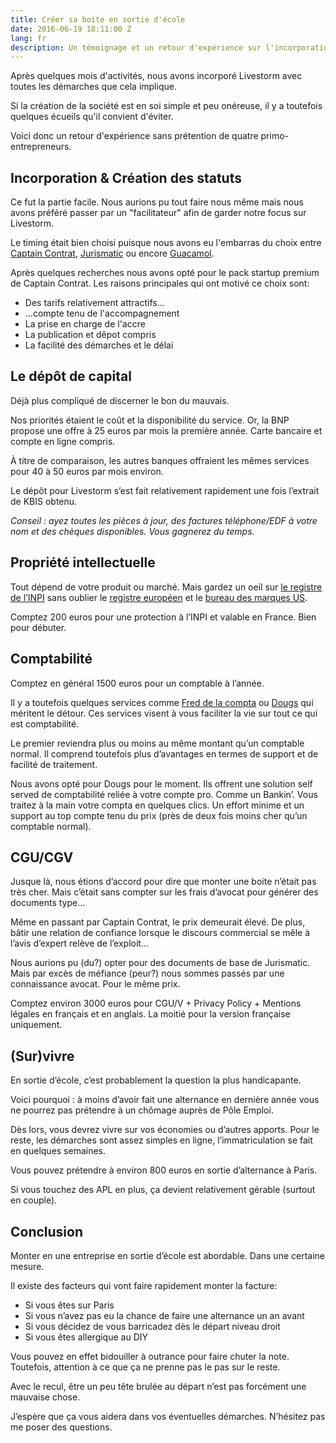 ```yaml
---
title: Créer sa boite en sortie d'école
date: 2016-06-19 18:11:00 Z
lang: fr
description: Un témoignage et un retour d'expérience sur l'incorporation de Livestorm.
---
```


Après quelques mois d'activités, nous avons incorporé Livestorm avec toutes les démarches que cela implique. 

Si la création de la société est en soi simple et peu onéreuse, il y a toutefois quelques écueils qu'il convient d'éviter.

Voici donc un retour d'expérience sans prétention de quatre primo-entrepreneurs. 

## Incorporation & Création des statuts

Ce fut la partie facile. Nous aurions pu tout faire nous même mais nous avons préféré passer par un "facilitateur" afin de garder notre focus sur Livestorm.

Le timing était bien choisi puisque nous avons eu l'embarras du choix entre [Captain Contrat](captaincontrat.com), [Jurismatic](http://www.jurismatic.com/) ou encore [Guacamol](https://www.guacamol.co/). 

Après quelques recherches nous avons opté pour le pack startup premium de Captain Contrat. Les raisons principales qui ont motivé ce choix sont:
- Des tarifs relativement attractifs...
- ...compte tenu de l'accompagnement
- La prise en charge de l'accre
- La publication et dêpot compris
- La facilité des démarches et le délai

## Le dépôt de capital

Déjà plus compliqué de discerner le bon du mauvais. 

Nos priorités étaient le coût et la disponibilité du service. Or, la BNP propose une offre à 25 euros par mois la première année. Carte bancaire et compte en ligne compris. 

À titre de comparaison, les autres banques offraient les mêmes services pour 40 à 50 euros par mois environ.

Le dépôt pour Livestorm s’est fait relativement rapidement une fois l’extrait de KBIS obtenu. 

*Conseil : ayez toutes les pièces à jour, des factures téléphone/EDF à votre nom et des chèques disponibles. Vous gagnerez du temps*.

## Propriété intellectuelle

Tout dépend de votre produit ou marché. Mais gardez un oeil sur [le registre de l’INPI](bases-marques.inpi.fr) sans oublier le [registre européen](https://www.tmdn.org/tmview/welcome) et le [bureau des marques US](https://trademarks.justia.com/).

Comptez 200 euros pour une protection à l’INPI et valable en France. Bien pour débuter.

## Comptabilité

Comptez en général 1500 euros pour un comptable à l’année. 

Il y a toutefois quelques services comme [Fred de la compta](https://app.freddelacompta.com/) ou [Dougs](https://dougs.fr) qui méritent le détour. Ces services visent à vous faciliter la vie sur tout ce qui est comptabilité. 

Le premier reviendra plus ou moins au même montant qu’un comptable normal. Il comprend toutefois plus d’avantages en termes de support et de facilité de traitement.

Nous avons opté pour Dougs pour le moment. Ils offrent une solution self served de comptabilité reliée à votre compte pro. Comme un Bankin’. Vous traitez à la main votre compta en quelques clics. Un effort minime et un support au top compte tenu du prix (près de deux fois moins cher qu’un comptable normal). 

## CGU/CGV

Jusque là, nous étions d’accord pour dire que monter une boite n’était pas très cher. Mais c’était sans compter sur les frais d’avocat pour générer des documents type…

Même en passant par Captain Contrat, le prix demeurait élevé. De plus, bâtir une relation de confiance lorsque le discours commercial se mêle à l’avis d’expert relève de l’exploit…

Nous aurions pu (du?) opter pour des documents de base de Jurismatic. Mais par excès de méfiance (peur?) nous sommes passés par une connaissance avocat. Pour le même prix.

Comptez environ 3000 euros pour CGU/V + Privacy Policy + Mentions légales en français et en anglais. La moitié pour la version française uniquement.

## (Sur)vivre 

En sortie d’école, c’est probablement la question la plus handicapante. 

Voici pourquoi : à moins d’avoir fait une alternance en dernière année vous ne pourrez pas prétendre à un chômage auprès de Pôle Emploi.

Dès lors, vous devrez vivre sur vos économies ou d’autres apports. Pour le reste, les démarches sont assez simples en ligne, l’immatriculation se fait en quelques semaines. 

Vous pouvez prétendre à environ 800 euros en sortie d’alternance à Paris.

Si vous touchez des APL en plus, ça devient relativement gérable (surtout en couple).

## Conclusion

Monter en une entreprise en sortie d’école est abordable. Dans une certaine mesure. 

Il existe des facteurs qui vont faire rapidement monter la facture:
- Si vous êtes sur Paris
- Si vous n’avez pas eu la chance de faire une alternance un an avant
- Si vous décidez de vous barricadez dès le départ niveau droit
- Si vous êtes allergique au DIY

Vous pouvez en effet bidouiller à outrance pour faire chuter la note. Toutefois, attention à ce que ça ne prenne pas le pas sur le reste.

Avec le recul, être un peu tête brulée au départ n’est pas forcément une mauvaise chose.

J’espère que ça vous aidera dans vos éventuelles démarches. N’hésitez pas me poser des questions. 